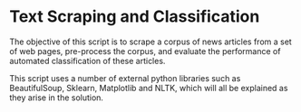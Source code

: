 # Text Scraping and Classification 

The objective of this script is to scrape a corpus of news articles from a set of web pages, pre-process the corpus, and evaluate the performance of automated classification of these articles.

This script uses a number of external python libraries such as BeautifulSoup, Sklearn, Matplotlib and NLTK, which will all be explained as they arise in the solution.
